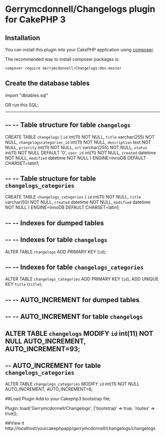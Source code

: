 # Gerrymcdonnell/Changelogs plugin for CakePHP 3

## Installation

You can install this plugin into your CakePHP application using [composer](http://getcomposer.org).

The recommended way to install composer packages is:

```
composer require Gerrymcdonnell/Changelogs:dev-master
```

## Create the database tables
import "dbtables.sql"

OR run this SQL;

-- --------------------------------------------------------

--
-- Table structure for table `changelogs`
--

CREATE TABLE `changelogs` (
  `id` int(11) NOT NULL,
  `title` varchar(255) NOT NULL,
  `changelogscategories_id` int(11) NOT NULL,
  `description` text NOT NULL,
  `priority` int(11) NOT NULL,
  `url` varchar(255) NOT NULL,
  `status` int(11) NOT NULL DEFAULT '0',
  `user_id` int(11) NOT NULL,
  `created` datetime NOT NULL,
  `modified` datetime NOT NULL
) ENGINE=InnoDB DEFAULT CHARSET=latin1;



--
-- Table structure for table `changelogs_categories`
--

CREATE TABLE `changelogs_categories` (
  `id` int(11) NOT NULL,
  `title` varchar(50) NOT NULL,
  `created` datetime NOT NULL,
  `modified` datetime NOT NULL
) ENGINE=InnoDB DEFAULT CHARSET=latin1;


--
-- Indexes for dumped tables
--

--
-- Indexes for table `changelogs`
--
ALTER TABLE `changelogs`
  ADD PRIMARY KEY (`id`);

--
-- Indexes for table `changelogs_categories`
--
ALTER TABLE `changelogs_categories`
  ADD PRIMARY KEY (`id`),
  ADD UNIQUE KEY `title` (`title`);

--
-- AUTO_INCREMENT for dumped tables
--

--
-- AUTO_INCREMENT for table `changelogs`
--
ALTER TABLE `changelogs`
  MODIFY `id` int(11) NOT NULL AUTO_INCREMENT, AUTO_INCREMENT=93;
--
-- AUTO_INCREMENT for table `changelogs_categories`
--
ALTER TABLE `changelogs_categories`
  MODIFY `id` int(11) NOT NULL AUTO_INCREMENT, AUTO_INCREMENT=6;



##Load Plugin 
Add to your Cakephp3 bootstrap file;

Plugin::load('Gerrymcdonnell/Changelogs', ['bootstrap' => true, 'routes' => true]);

##View it
http://localhost/yourcakephpapp/gerrymcdonnell/changelogs/changelogs
